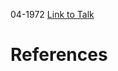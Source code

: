 

04-1972
[Link to Talk](https://www.churchofjesuschrist.org/study/general-conference/1972/04/saturday-afternoon-session?lang=eng)



# References
